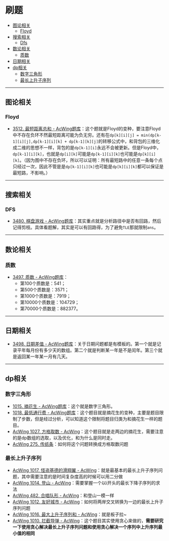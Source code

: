 # 刷题

* [图论相关](#图论相关)
  * [Floyd](#Floyd)
* [搜索相关](#搜索相关)
  * [Dfs](#Dfs)
* [数论相关](#数论相关)
  * [质数](#质数)
* [日期相关](#日期相关)
* [dp相关](#dp相关)
  * [数字三角形](#数字三角形)
  * [最长上升子序列](#最长上升子序列)



---

## 图论相关

### Floyd

* [3512. 最短距离总和 - AcWing题库](https://www.acwing.com/problem/content/3515/)：这个题就是Floyd的变种，要注意Floyd中不存在负环不然最短距离可能为负无穷。还有在`dp[k][i][j] = min(dp[k-1][i][j],dp[k-1][i][k] + dp[k-1][k][j]`的转移公式中，和背包的三维化成二维的思想不一样，背包的是`dp[k-1][i]`永远不会被更新。但是Floyd中，`dp[k-1][i][k]`，也就是`dp[i][k]`可能是`dp[k-1][i][k]`也可能是`dp[k][i][k]`。（因为图中不存在负环，所以可以证明：所有最短路中的任意一条每个点只经过一次，因此不管是是`dp[k-1][i][k]`也可能是`dp[k][i][k]`都可以保证是最短路，不影响。）







---

## 搜索相关

### DFS

* [3480. 棋盘游戏 - AcWing题库](https://www.acwing.com/problem/content/description/3483/)：其实重点就是分析路径中是否有回路，然后记得剪枝。具体看题解，其实是可以有回路得，为了避免`TLE`那就限制`ans`。



---

## 数论相关

### 质数

* [3497. 质数 - AcWing题库](https://www.acwing.com/problem/content/3500/)：
  * 第100个质数是：541；
  * 第500个质数是：3571；
  * 第1000个质数是：7919；
  * 第10000个质数是：104729；
  * 第70000个质数是：882377。

---

## 日期相关

* [3498. 日期差值 - AcWing题库](https://www.acwing.com/problem/content/3501/)：关于日期问题都是有模板的。第一个就是记录平年每月份有多少天的数组。第二个就是判断某一年是不是闰年。第三个就是返回某一年某一月有几天。

---

## dp相关

### 数字三角形

* [1015. 摘花生 - AcWing题库](https://www.acwing.com/problem/content/1017/)：这个就是数字三角形。
* [1018. 最低通行费 - AcWing题库](https://www.acwing.com/problem/content/1020/)：这个题目就是摘花生的变种，主要是题目限制了步数，但是经过分析，可以知道这个限制将题目归类为和摘花生一样的题目。
* [AcWing 1027. 方格取数 - AcWing](https://www.acwing.com/activity/content/problem/content/1258/)：这个题目就是走两边的摘花生，需要注意的是dp数组的选取，以及优化，和为什么是同时走。
* [AcWing 275. 传纸条](https://www.acwing.com/activity/content/problem/content/1286/)：如何将这个问题转换成方格取数问题

### 最长上升子序列

* [AcWing 1017. 怪盗基德的滑翔翼 - AcWing](https://www.acwing.com/activity/content/code/content/6503546/)：就是最基本的最长上升子序列问题，其中需要注意的是时间复杂度高的时候可以用二分做
* [AcWing 1014. 登山 - AcWing](https://www.acwing.com/activity/content/problem/content/1260/)：需要掌握一个以i开头的最长下降子序列的求法
* [AcWing 482. 合唱队形 - AcWing](https://www.acwing.com/activity/content/code/content/6509030/)：和登山一模一样
* [AcWing 1012. 友好城市 - AcWing](https://www.acwing.com/activity/content/code/content/6509259/)：如何将两岸交叉转换为一边的最长上升子序列问题
* [AcWing 1016. 最大上升子序列和 - AcWing](https://www.acwing.com/activity/content/code/content/6512743/)：就是板子拉~
* [AcWing 1010. 拦截导弹 - AcWing](https://www.acwing.com/activity/content/code/content/6516727/)：这个题目其实使用贪心来做的，**需要研究一下使用贪心解决最长上升子序列问题和使用贪心解决一个序列中上升序列最小值的相同**
